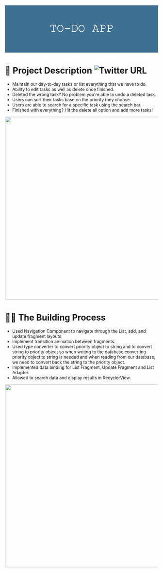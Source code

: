 ![](https://github.com/196Sebastian/to-do-app/blob/main/TO-DO_APP.png) 

# 🌟 Project Description ![Twitter URL](https://img.shields.io/twitter/url?style=social&url=https%3A%2F%2Ftwitter.com%2F196Sebastian)
- Maintain our day-to-day tasks or list everything that we have to do.
- Ability to edit tasks as well as delete once finished. 
- Deleted the wrong task? No problem you're able to undo a deleted task.
- Users can sort their tasks base on the priority they choose.
- Users are able to search for a specific task using the search bar. 
- Finished with everything? Hit the delete all option and add more tasks!

<img src="https://user-images.githubusercontent.com/87108242/153094001-84b5efb8-e9bc-4910-9b0c-cac19bfd3796.png" width="600" height="600">

# 👨‍💻 The Building Process
- Used Navigation Component to navigate through the List, add, and update fragment layouts. 
- Implement transition animation between fragments.
- Used type converter to convert priority object to string and to convert string to priority object so when writing to the database converting priority object to string is needed and when reading from our database, we need to convert back the string to the priority object.
- Implemented data binding for List Fragment, Update Fragment and List Adapter.
- Allowed to search data and display results in RecyclerView.

<img src="https://user-images.githubusercontent.com/87108242/153094355-13302501-d59e-4d55-88d8-a17c11b5200c.png" width="600" height="600">
